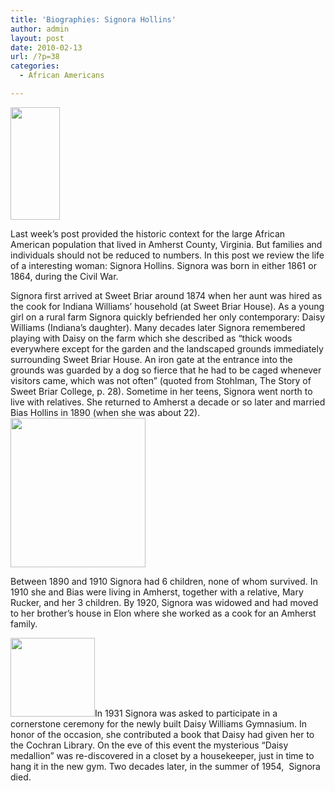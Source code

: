 ```yaml
---
title: 'Biographies: Signora Hollins'
author: admin
layout: post
date: 2010-02-13
url: /?p=38
categories:
  - African Americans

---
```

[<img class="alignleft size-medium wp-image-46" title="Signora Hollins, circa 1950" src="http://www.locohistory.org/blog/amherst/wp-content/uploads/2010/02/signorahollinsb1.jpg" alt="" width="79" height="180" />][1]

Last week&#8217;s post provided the historic context for the large African American population that lived in Amherst County, Virginia. But families and individuals should not be reduced to numbers. In this post we review the life of a interesting woman: Signora Hollins. Signora was born in either 1861 or 1864, during the Civil War.

Signora first arrived at Sweet Briar around 1874 when her aunt was hired as the cook for Indiana Williams&#8217; household (at Sweet Briar House). As a young girl on a rural farm Signora quickly befriended her only contemporary: Daisy Williams (Indiana&#8217;s daughter). Many decades later Signora remembered playing with Daisy on the farm which she described as &#8220;thick woods everywhere except for the garden and the landscaped grounds immediately surrounding Sweet Briar House. An iron gate at the entrance into the grounds was guarded by a dog so fierce that he had to be caged whenever visitors came, which was not often&#8221; (quoted from Stohlman, The Story of Sweet Briar College, p. 28). Sometime in her teens, Signora went north to live with relatives. She returned to Amherst a decade or so later and married Bias Hollins in 1890 (when she was about 22).[<img class="alignnone size-medium wp-image-43" title="Signora Hollins, circa 1930" src="http://www.locohistory.org/blog/amherst/wp-content/uploads/2010/02/signorahollinsa.jpg" alt="" width="216" height="239" />][2]

Between 1890 and 1910 Signora had 6 children, none of whom survived. In 1910 she and Bias were living in Amherst, together with a relative, Mary Rucker, and her 3 children. By 1920, Signora was widowed and had moved to her brother&#8217;s house in Elon where she worked as a cook for an Amherst family.

[<img class="size-medium wp-image-42 alignleft" title="Daisy Medallion" src="http://www.locohistory.org/blog/amherst/wp-content/uploads/2010/02/medalliondaisy.jpg" alt="" width="135" height="126" />][3]In 1931 Signora was asked to participate in a cornerstone ceremony for the newly built Daisy Williams Gymnasium. In honor of the occasion, she contributed a book that Daisy had given her to the Cochran Library. On the eve of this event the mysterious &#8220;Daisy medallion&#8221; was re-discovered in a closet by a housekeeper, just in time to hang it in the new gym. Two decades later, in the summer of 1954,  Signora died.

 [1]: http://www.locohistory.org/blog/amherst/wp-content/uploads/2010/02/signorahollinsb1.jpg
 [2]: http://www.locohistory.org/blog/amherst/wp-content/uploads/2010/02/signorahollinsa.jpg
 [3]: http://www.locohistory.org/blog/amherst/wp-content/uploads/2010/02/medalliondaisy.jpg